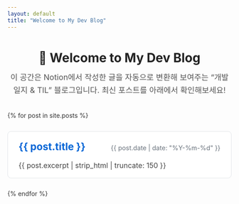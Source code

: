 ```yaml
---
layout: default
title: "Welcome to My Dev Blog"
---
```


<!-- 1. 페이지 전체 스타일: 최소한의 CSS만 인라인으로 추가합니다 -->
<style>
  /* ───────────────────────────────────────────────
     전체 컨테이너 여백/폰트 설정
     ─────────────────────────────────────────────── */
  body {
    font-family: -apple-system, BlinkMacSystemFont, "Segoe UI", Roboto, Oxygen,
                 Ubuntu, Cantarell, "Open Sans", "Helvetica Neue", sans-serif;
    line-height: 1.6;
    color: #333;
    padding: 0 1rem;
  }

  h1, h2, h3 {
    color: #222;
    margin-bottom: 0.5rem;
  }

  a {
    text-decoration: none;
    color: #0366d6;
  }
  a:hover {
    text-decoration: underline;
  }

  /* ───────────────────────────────────────────────
     메인 헤더 / 설명 영역
     ─────────────────────────────────────────────── */
  .intro {
    max-width: 800px;
    margin: 2rem auto;
    text-align: center;
  }
  .intro p {
    margin-top: 0.5rem;
    font-size: 1.1rem;
    color: #555;
  }

  /* ───────────────────────────────────────────────
     포스트 목록을 담을 컨테이너
     ─────────────────────────────────────────────── */
  .posts-container {
    display: flex;
    flex-direction: column;
    gap: 1.5rem;
    max-width: 800px;
    margin: 2rem auto;
  }

  /* ───────────────────────────────────────────────
     각 포스트 카드 스타일
     ─────────────────────────────────────────────── */
  .post-card {
    border: 1px solid #e1e4e8;
    border-radius: 8px;
    padding: 1rem 1.5rem;
    transition: box-shadow 0.2s ease, border-color 0.2s ease;
    background-color: #fff;
  }
  .post-card:hover {
    border-color: #0366d6;
    box-shadow: 0 4px 12px rgba(0, 0, 0, 0.05);
  }

  .post-header {
    display: flex;
    flex-wrap: wrap;
    justify-content: space-between;
    align-items: baseline;
    margin-bottom: 0.75rem;
  }
  .post-title {
    font-size: 1.4rem;
    margin: 0;
    color: #0366d6;
  }
  .post-title:hover {
    color: #024e9b;
  }
  .post-date {
    font-size: 0.9rem;
    color: #6a737d;
  }

  .post-excerpt {
    color: #444;
    margin-top: 0.5rem;
    font-size: 1rem;
    line-height: 1.5;
  }
</style>

<!-- ───────────────────────────────────────────────
   2. 페이지 상단: 제목과 간단한 소개
   ─────────────────────────────────────────────── -->
<div class="intro">
  <h1>👋 Welcome to My Dev Blog</h1>
  <p>
    이 공간은 Notion에서 작성한 글을 자동으로 변환해 보여주는 “개발 일지 & TIL” 블로그입니다.  
    최신 포스트를 아래에서 확인해보세요!
  </p>
</div>

<!-- ───────────────────────────────────────────────
   3. 동적으로 포스트 목록 뿌려주기
   ─────────────────────────────────────────────── -->
<div class="posts-container">
  {% for post in site.posts %}
    <div class="post-card">
      <div class="post-header">
        <!-- 포스트 제목 -->
        <h2 class="post-title">
          <a href="{{ post.url | relative_url }}">{{ post.title }}</a>
        </h2>
        <!-- 포스트 날짜 -->
        <span class="post-date">
          {{ post.date | date: "%Y-%m-%d" }}
        </span>
      </div>
      <!-- 포스트 요약: excerpt가 없다면 content 중 앞부분이 자동으로 들어갑니다. -->
      <div class="post-excerpt">
        {{ post.excerpt | strip_html | truncate: 150 }}
      </div>
    </div>
  {% endfor %}
</div>
